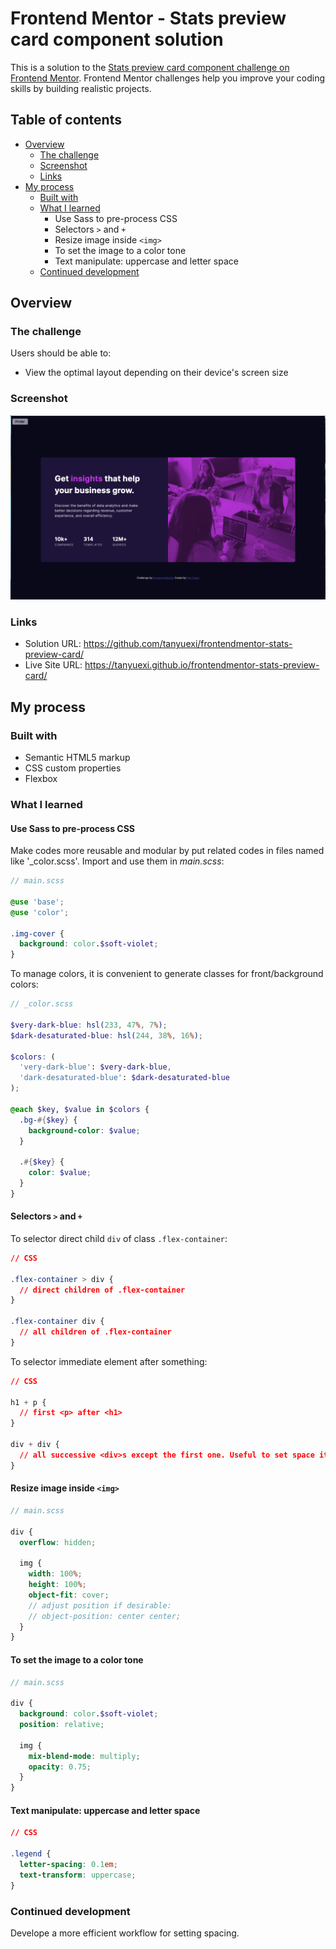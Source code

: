 # Frontend Mentor - Stats preview card component solution

This is a solution to the [Stats preview card component challenge on Frontend Mentor](https://www.frontendmentor.io/challenges/stats-preview-card-component-8JqbgoU62). Frontend Mentor challenges help you improve your coding skills by building realistic projects.

## Table of contents

- [Overview](#overview)
  - [The challenge](#the-challenge)
  - [Screenshot](#screenshot)
  - [Links](#links)
- [My process](#my-process)
  - [Built with](#built-with)
  - [What I learned](#what-i-learned)
    - Use Sass to pre-process CSS
    - Selectors `>` and `+`
    - Resize image inside `<img>`
    - To set the image to a color tone
    - Text manipulate: uppercase and letter space
  - [Continued development](#continued-development)



## Overview

### The challenge

Users should be able to:

- View the optimal layout depending on their device's screen size

### Screenshot

![](./screenshot.png)


### Links

- Solution URL: <https://github.com/tanyuexi/frontendmentor-stats-preview-card/>
- Live Site URL: <https://tanyuexi.github.io/frontendmentor-stats-preview-card/>

## My process

### Built with

- Semantic HTML5 markup
- CSS custom properties
- Flexbox


### What I learned

#### Use Sass to pre-process CSS

Make codes more reusable and modular by put related codes in files named like '_color.scss'. Import and use them in *main.scss*:

```scss
// main.scss

@use 'base';
@use 'color';

.img-cover {
  background: color.$soft-violet;
}
```

To manage colors, it is convenient to generate classes for front/background colors: 

```scss
// _color.scss

$very-dark-blue: hsl(233, 47%, 7%);
$dark-desaturated-blue: hsl(244, 38%, 16%);

$colors: (
  'very-dark-blue': $very-dark-blue,
  'dark-desaturated-blue': $dark-desaturated-blue
);

@each $key, $value in $colors {
  .bg-#{$key} {
    background-color: $value;
  }

  .#{$key} {
    color: $value;
  }
}
```

#### Selectors `>` and `+`

To selector direct child `div` of class `.flex-container`:

```css
// CSS

.flex-container > div {
  // direct children of .flex-container
}

.flex-container div {
  // all children of .flex-container
}
```

To selector immediate element after something:

```css
// CSS

h1 + p {
  // first <p> after <h1>
}

div + div {
  // all successive <div>s except the first one. Useful to set space items.
}
```

#### Resize image inside `<img>`

```scss
// main.scss

div {
  overflow: hidden;
  
  img {
    width: 100%;
    height: 100%;
    object-fit: cover;
    // adjust position if desirable:
    // object-position: center center;  
  }
}
```

#### To set the image to a color tone

```scss
// main.scss

div {
  background: color.$soft-violet;
  position: relative;

  img {
    mix-blend-mode: multiply;
    opacity: 0.75;
  }
}
```

#### Text manipulate: uppercase and letter space

```css
// CSS

.legend {
  letter-spacing: 0.1em;
  text-transform: uppercase;
}
```

### Continued development

Develope a more efficient workflow for setting spacing.

